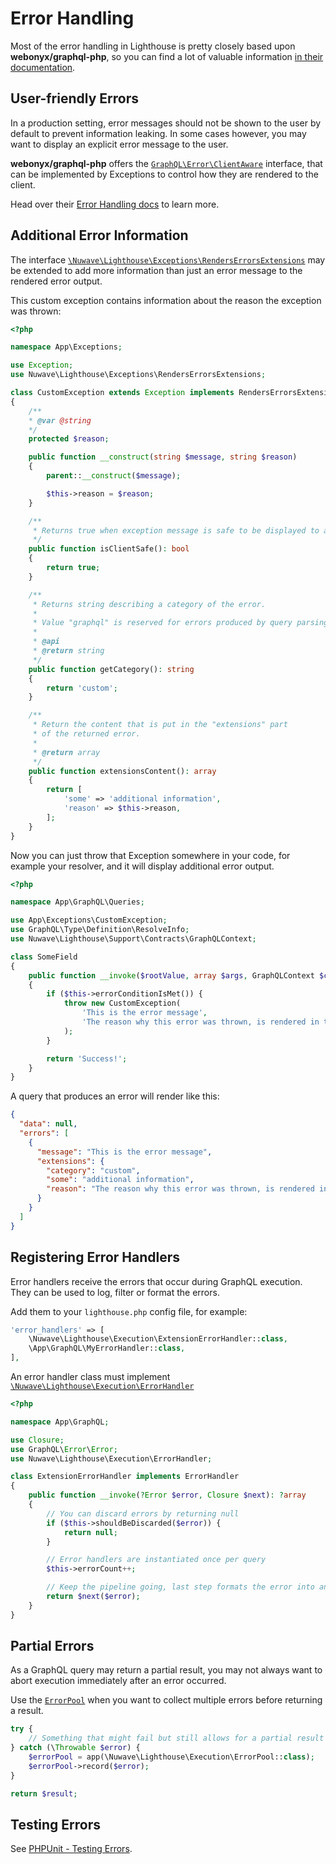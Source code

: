 # Error Handling

Most of the error handling in Lighthouse is pretty closely based upon **webonyx/graphql-php**,
so you can find a lot of valuable information [in their documentation](https://webonyx.github.io/graphql-php/error-handling).

## User-friendly Errors

In a production setting, error messages should not be shown to the user by default
to prevent information leaking. In some cases however, you may want to display an
explicit error message to the user.

**webonyx/graphql-php** offers the [`GraphQL\Error\ClientAware`](https://github.com/webonyx/graphql-php/blob/master/src/Error/ClientAware.php) interface, that can
be implemented by Exceptions to control how they are rendered to the client.

Head over their [Error Handling docs](https://webonyx.github.io/graphql-php/error-handling) to learn more.

## Additional Error Information

The interface [`\Nuwave\Lighthouse\Exceptions\RendersErrorsExtensions`](https://github.com/nuwave/lighthouse/blob/master/src/Exceptions/RendersErrorsExtensions.php)
may be extended to add more information than just an error message to the rendered error output.

This custom exception contains information about the reason the exception was thrown:

```php
<?php

namespace App\Exceptions;

use Exception;
use Nuwave\Lighthouse\Exceptions\RendersErrorsExtensions;

class CustomException extends Exception implements RendersErrorsExtensions
{
    /**
    * @var @string
    */
    protected $reason;

    public function __construct(string $message, string $reason)
    {
        parent::__construct($message);

        $this->reason = $reason;
    }

    /**
     * Returns true when exception message is safe to be displayed to a client.
     */
    public function isClientSafe(): bool
    {
        return true;
    }

    /**
     * Returns string describing a category of the error.
     *
     * Value "graphql" is reserved for errors produced by query parsing or validation, do not use it.
     *
     * @api
     * @return string
     */
    public function getCategory(): string
    {
        return 'custom';
    }

    /**
     * Return the content that is put in the "extensions" part
     * of the returned error.
     *
     * @return array
     */
    public function extensionsContent(): array
    {
        return [
            'some' => 'additional information',
            'reason' => $this->reason,
        ];
    }
}
```

Now you can just throw that Exception somewhere in your code, for example your resolver,
and it will display additional error output.

```php
<?php

namespace App\GraphQL\Queries;

use App\Exceptions\CustomException;
use GraphQL\Type\Definition\ResolveInfo;
use Nuwave\Lighthouse\Support\Contracts\GraphQLContext;

class SomeField
{
    public function __invoke($rootValue, array $args, GraphQLContext $context, ResolveInfo $resolveInfo): string
    {
        if ($this->errorConditionIsMet()) {
            throw new CustomException(
                'This is the error message',
                'The reason why this error was thrown, is rendered in the extension output.'
            );
        }

        return 'Success!';
    }
}
```

A query that produces an error will render like this:

```json
{
  "data": null,
  "errors": [
    {
      "message": "This is the error message",
      "extensions": {
        "category": "custom",
        "some": "additional information",
        "reason": "The reason why this error was thrown, is rendered in the extension output."
      }
    }
  ]
}
```

## Registering Error Handlers

Error handlers receive the errors that occur during GraphQL execution.
They can be used to log, filter or format the errors.

Add them to your `lighthouse.php` config file, for example:

```php
'error_handlers' => [
    \Nuwave\Lighthouse\Execution\ExtensionErrorHandler::class,
    \App\GraphQL\MyErrorHandler::class,
],
```

An error handler class must implement [`\Nuwave\Lighthouse\Execution\ErrorHandler`](https://github.com/nuwave/lighthouse/blob/master/src/Execution/ErrorHandler.php)

```php
<?php

namespace App\GraphQL;

use Closure;
use GraphQL\Error\Error;
use Nuwave\Lighthouse\Execution\ErrorHandler;

class ExtensionErrorHandler implements ErrorHandler
{
    public function __invoke(?Error $error, Closure $next): ?array
    {
        // You can discard errors by returning null
        if ($this->shouldBeDiscarded($error)) {
            return null;
        }

        // Error handlers are instantiated once per query
        $this->errorCount++;

        // Keep the pipeline going, last step formats the error into an array
        return $next($error);
    }
}
```

## Partial Errors

As a GraphQL query may return a partial result, you may not always want to abort
execution immediately after an error occurred.

Use the [`ErrorPool`](https://github.com/nuwave/lighthouse/blob/master/src/Execution/ErrorPool.php)
when you want to collect multiple errors before returning a result.

```php
try {
    // Something that might fail but still allows for a partial result
} catch (\Throwable $error) {
    $errorPool = app(\Nuwave\Lighthouse\Execution\ErrorPool::class);
    $errorPool->record($error);
}

return $result;
```

## Testing Errors

See [PHPUnit - Testing Errors](../testing/phpunit.md#testing-errors).
